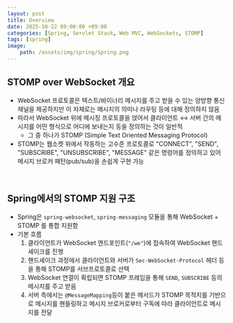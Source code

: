 ```yaml
---
layout: post
title: Overview
date: 2025-10-22 09:00:00 +09:00
categories: [Spring, Servlet Stack, Web MVC, WebSockets, STOMP]
tags: [spring]
image:
    path: /assets/img/spring/Spring.png
---
```



## STOMP over WebSocket 개요

- WebSocket 프로토콜은 텍스트/바이너리 메시지를 주고 받을 수 있는 양방향 통신 채널을 제공하지만 이 자체로는 메시지의 의미나 라우팅 등에 대해 정의하지 않음
- 따라서 WebSocket 위에 메시징 프로토콜을 얹어서 클라이언트 ↔️ 서버 간의 메시지를 어떤 형식으로 어디에 보내는지 등을 정의하는 것이 일반적
  - 그 중 하나가 STOMP (Simple Text Oriented Messaging Protocol)
- STOMP는 웹소켓 위에서 작동하는 고수준 프로토콜로 "CONNECT", "SEND", "SUBSCRIBE", "UNSUBSCRIBE", "MESSAGE" 같은 명령어를 정의하고 있어 메시지 브로커 패턴(pub/sub)을 손쉽게 구현 가능

<br>

## Spring에서의 STOMP 지원 구조

- Spring은 `spring-websocket`, `spring-messaging` 모듈을 통해 WebSocket + STOMP 를 통합 지원함
- 기본 흐름
  1. 클라이언트가 WebSocket 엔드포인트(`"/we"`)에 접속하여 WebSocket 핸드셰이크를 진행
  2. 핸드셰이크 과정에서 클라이언트와 서버가 `Sec-WebSocket-Protocol` 헤더 등을 통해 STOMP를 서브프로토콜로 선택
  3. WebSocket 연결이 확립되면 STOMP 프레임을 통해 `SEND`, `SUBSCRIBE`  등의 메시지를 주고 받음
  4. 서버 측에서는 `@MessageMapping`등이 붙은 메서드가 STOMP 목적지를 기반으로 메시지를 핸들링하고 메시지 브로커로부터 구독에 따라 클라이언트로 메시지를 전달